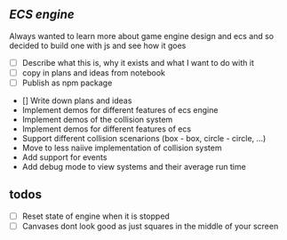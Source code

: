 ## _ECS engine_

Always wanted to learn more about game engine design and ecs and so decided to build one with js and see how it goes

- [ ] Describe what this is, why it exists and what I want to do with it
- [ ] copy in plans and ideas from notebook
- [ ] Publish as npm package

- [] Write down plans and ideas
- Implement demos for different features of ecs engine
- Implement demos of the collision system
- Implement demos for different features of ecs
- Support different collision scenarions (box - box, circle - circle, ...)
- Move to less naiive implementation of collision system
- Add support for events
- Add debug mode to view systems and their average run time

## todos

- [ ] Reset state of engine when it is stopped
- [ ] Canvases dont look good as just squares in the middle of your screen
